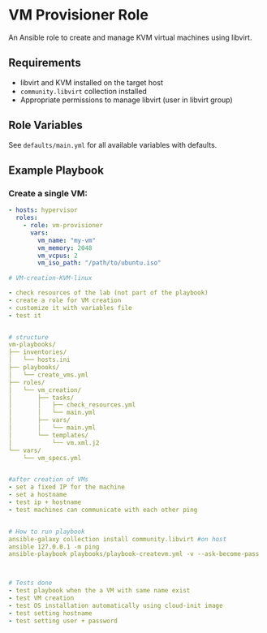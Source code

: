 # VM Provisioner Role

An Ansible role to create and manage KVM virtual machines using libvirt.

## Requirements

- libvirt and KVM installed on the target host
- `community.libvirt` collection installed
- Appropriate permissions to manage libvirt (user in libvirt group)

## Role Variables

See `defaults/main.yml` for all available variables with defaults.

## Example Playbook

### Create a single VM:
```yaml
- hosts: hypervisor
  roles:
    - role: vm-provisioner
      vars:
        vm_name: "my-vm"
        vm_memory: 2048
        vm_vcpus: 2
        vm_iso_path: "/path/to/ubuntu.iso"
        
# VM-creation-KVM-linux

- check resources of the lab (not part of the playbook)
- create a role for VM creation
- customize it with variables file
- test it 


# structure 
vm-playbooks/
├── inventories/
│   └── hosts.ini
├── playbooks/
│   └── create_vms.yml
├── roles/
│   └── vm_creation/
│       ├── tasks/
│       │   ├── check_resources.yml
│       │   └── main.yml
│       ├── vars/
│       │   └── main.yml
│       └── templates/
│           └── vm.xml.j2
└── vars/
    └── vm_specs.yml


#after creation of VMs
- set a fixed IP for the machine
- set a hostname 
- test ip + hostname
- test machines can communicate with each other ping


# How to run playbook
ansible-galaxy collection install community.libvirt #on host                                                                   
ansible 127.0.0.1 -m ping                                                                      
ansible-playbook playbooks/playbook-createvm.yml -v --ask-become-pass                                                                              



# Tests done
- test playbook when the a VM with same name exist                                                                
- test VM creation 
- test OS installation automatically using cloud-init image
- test setting hostname 
- test setting user + password 
